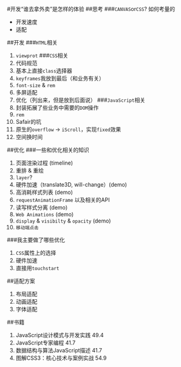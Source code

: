 #开发“谁去拿外卖”是怎样的体验
##思考
###`CANVAS`or`CSS`? 如何考量的
- 开发速度
- 适配

##开发
###`HTML`相关
1.  `viewprot`
###`CSS`相关
1.  代码规范
2.  基本上直接`class`选择器
3.  `keyframes`我放到最后（和业务有关）
4.  `font-size` & `rem`
5.  多屏适配
6.  优化（列出来，但是放到后面说）
###`JavaScript`相关
1.  封装拓展了些业务中需要的`DOM`操作
2.  `rem`
3.  Safair的坑
4.  原生的`overflow` -> `iScroll`，实现`fixed`效果
5.  空间换时间

##优化
###一些和优化相关的知识
1. 页面渲染过程 (timeline)
2. 重排 & 重绘
3. `layer`?
4. 硬件加速（translate3D, will-change）(demo)
5. 高消耗样式列表 (demo)
6. `requestAnimationFrame` 以及相关的API
7. 读写样式分离 (demo)
8. `Web Animations` (demo)
9. `display` & `visibilty` & `opacity` (demo)
10. `移动端点击`

###我主要做了哪些优化
1. `CSS`属性上的选择
2. 硬件加速
3. 直接用`touchstart`

##适配方案
1. 布局适配
2. 动画适配
3. 字体适配

##书籍
1. JavaScript设计模式与开发实践 49.4
2. JavaScript专家编程 41.7
3. 数据结构与算法JavaScript描述 41.7
4. 图解CSS3：核心技术与案例实战 54.9
